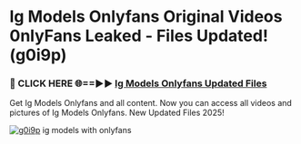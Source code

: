 # Ig Models Onlyfans Original Videos 0nlyFans Leaked - Files Updated! (g0i9p)

<h3>🔴 CLICK HERE 🌐==►► <a href="https://tinyurl.com/brd5kh86" rel="nofollow">Ig Models Onlyfans Updated Files</a></h3>

Get Ig Models Onlyfans and all content. Now you can access all videos and pictures of Ig Models Onlyfans. New Updated Files 2025!

[![g0i9p](https://i.imgur.com/K7sEzmb.gif)](https://tinyurl.com/brd5kh86)
ig models with onlyfans
